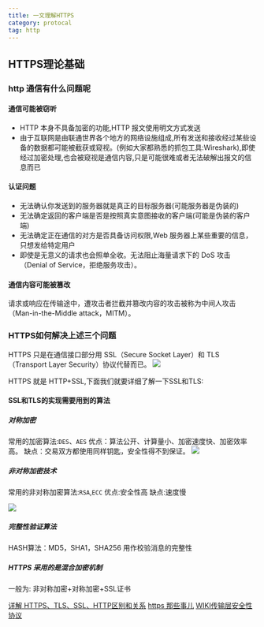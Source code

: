 ```yaml
---
title: 一文理解HTTPS
category: protocal
tag: http 
---
```


## HTTPS理论基础

### http 通信有什么问题呢

#### 通信可能被窃听

- HTTP 本身不具备加密的功能,HTTP 报文使用明文方式发送
- 由于互联网是由联通世界各个地方的网络设施组成,所有发送和接收经过某些设备的数据都可能被截获或窥视。(例如大家都熟悉的抓包工具:Wireshark),即使经过加密处理,也会被窥视是通信内容,只是可能很难或者无法破解出报文的信息而已

#### 认证问题

- 无法确认你发送到的服务器就是真正的目标服务器(可能服务器是伪装的)
- 无法确定返回的客户端是否是按照真实意图接收的客户端(可能是伪装的客户端)
- 无法确定正在通信的对方是否具备访问权限,Web 服务器上某些重要的信息，只想发给特定用户
- 即使是无意义的请求也会照单全收。无法阻止海量请求下的 DoS 攻击（Denial of Service，拒绝服务攻击）。

#### 通信内容可能被篡改

请求或响应在传输途中，遭攻击者拦截并篡改内容的攻击被称为中间人攻击（Man-in-the-Middle attack，MITM）。

### HTTPS如何解决上述三个问题

HTTPS 只是在通信接口部分用 SSL（Secure Socket Layer）和 TLS（Transport Layer Security）协议代替而已。
![](/uploads/https1.png)

HTTPS 就是 HTTP+SSL,下面我们就要详细了解一下SSL和TLS:

#### SSL和TLS的实现需要用到的算法

##### 对称加密

常用的加密算法:`DES`、`AES`
优点：算法公开、计算量小、加密速度快、加密效率高。
缺点：交易双方都使用同样钥匙，安全性得不到保证。
![](/uploads/https2.png)

##### 非对称加密技术

常用的非对称加密算法:`RSA`,`ECC`
优点:安全性高
缺点:速度慢

![](/uploads/https3.png)

##### 完整性验证算法

HASH算法：MD5，SHA1，SHA256
用作校验消息的完整性

##### HTTPS 采用的是混合加密机制

一般为: 非对称加密+对称加密+SSL证书

[详解 HTTPS、TLS、SSL、HTTP区别和关系](https://www.wosign.com/info/https_tls_ssl_http.htm)
[https 那些事儿](http://galaxylab.org/https%E9%82%A3%E4%BA%9B%E4%BA%8B/)
[WIKI传输层安全性协议](https://zh.wikipedia.org/zh-cn/%E5%82%B3%E8%BC%B8%E5%B1%A4%E5%AE%89%E5%85%A8%E6%80%A7%E5%8D%94%E5%AE%9A)

